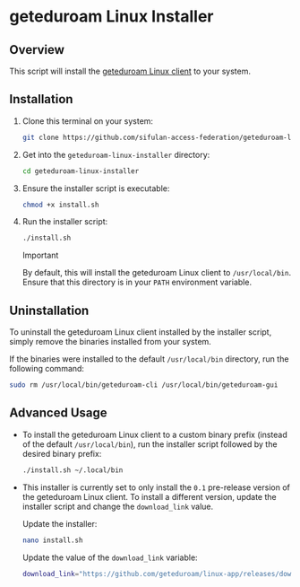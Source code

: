 # geteduroam Linux Installer

## Overview

This script will install the [geteduroam Linux client](https://github.com/geteduroam/linux-app) to your system.

## Installation

1. Clone this terminal on your system:

    ```sh
    git clone https://github.com/sifulan-access-federation/geteduroam-linux-installer.git
    ```

2. Get into the `geteduroam-linux-installer` directory:

    ```sh
    cd geteduroam-linux-installer
    ```

3. Ensure the installer script is executable:

    ```sh
    chmod +x install.sh
    ```

4. Run the installer script:

    ```sh
    ./install.sh
    ```

    > [!IMPORTANT]  
    > By default, this will install the geteduroam Linux client to `/usr/local/bin`. Ensure that this directory is in your `PATH` environment variable.

## Uninstallation

To uninstall the geteduroam Linux client installed by the installer script, simply remove the binaries installed from your system.

If the binaries were installed to the default `/usr/local/bin` directory, run the following command:

```sh
sudo rm /usr/local/bin/geteduroam-cli /usr/local/bin/geteduroam-gui
```

## Advanced Usage

- To install the geteduroam Linux client to a custom binary prefix (instead of the default `/usr/local/bin`), run the installer script followed by the desired binary prefix:

    ```sh
    ./install.sh ~/.local/bin
    ```

- This installer is currently set to only install the `0.1` pre-release version of the geteduroam Linux client. To install a different version, update the installer script and change the `download_link` value.

    Update the installer:

    ```sh
    nano install.sh
    ```

    Update the value of the `download_link` variable:

    ```sh
    download_link="https://github.com/geteduroam/linux-app/releases/download/0.1/linux-app_0.1_linux_amd64.tar.gz"
    ```
